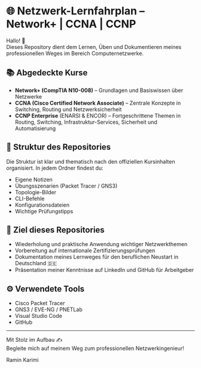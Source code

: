# 🌐 Netzwerk-Lernfahrplan – Network+ | CCNA | CCNP

Hallo! 👋  
Dieses Repository dient dem Lernen, Üben und Dokumentieren meines professionellen Weges im Bereich Computernetzwerke.

## 📚 Abgedeckte Kurse
- **Network+ (CompTIA N10-008)** – Grundlagen und Basiswissen über Netzwerke  
- **CCNA (Cisco Certified Network Associate)** – Zentrale Konzepte in Switching, Routing und Netzwerksicherheit  
- **CCNP Enterprise** (ENARSI & ENCOR) – Fortgeschrittene Themen in Routing, Switching, Infrastruktur-Services, Sicherheit und Automatisierung  

## 🧱 Struktur des Repositories
Die Struktur ist klar und thematisch nach den offiziellen Kursinhalten organisiert. In jedem Ordner findest du:
- Eigene Notizen  
- Übungsszenarien (Packet Tracer / GNS3)  
- Topologie-Bilder  
- CLI-Befehle  
- Konfigurationsdateien  
- Wichtige Prüfungstipps  

## 🎯 Ziel dieses Repositories
- Wiederholung und praktische Anwendung wichtiger Netzwerkthemen  
- Vorbereitung auf internationale Zertifizierungsprüfungen  
- Dokumentation meines Lernweges für den beruflichen Neustart in Deutschland 🇩🇪  
- Präsentation meiner Kenntnisse auf LinkedIn und GitHub für Arbeitgeber  

## ⚙️ Verwendete Tools
- Cisco Packet Tracer  
- GNS3 / EVE-NG / PNETLab
- Visual Studio Code  
- GitHub  

---

Mit Stolz im Aufbau ✍️  
Begleite mich auf meinem Weg zum professionellen Netzwerkingenieur!

Ramin Karimi

